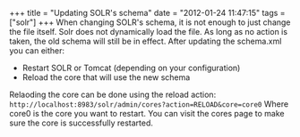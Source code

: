 +++
title = "Updating SOLR's schema"
date = "2012-01-24 11:47:15"
tags = ["solr"]
+++
When changing SOLR's schema, it is not enough to just change the file itself.
Solr does not dynamically load the file. As long as no action is taken, the
old schema will still be in effect. After updating the schema.xml you can
either:

  * Restart SOLR or Tomcat (depending on your configuration)
  * Reload the core that will use the new schema

Relaoding the core can be done using the reload action:
`http://localhost:8983/solr/admin/cores?action=RELOAD&core=core0` Where core0
is the core you want to restart. You can visit the cores page to make sure the
core is successfully restarted.

